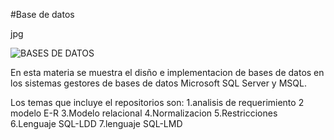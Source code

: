 #Base de datos



jpg

![BASES DE DATOS](https://e1.pxfuel.com/desktop-wallpaper/609/425/desktop-wallpaper-fivb-men-world-cup-2019-yuji-nishida.jpg)

En esta materia se muestra el disño e implementacion de bases de datos en los sistemas gestores de bases de datos Microsoft SQL Server y MSQL.

Los temas que incluye el repositorios son:
1.analisis de requerimiento 
2 modelo E-R
3.Modelo relacional
4.Normalizacion
5.Restricciones
6.Lenguaje SQL-LDD
7.lenguaje SQL-LMD
